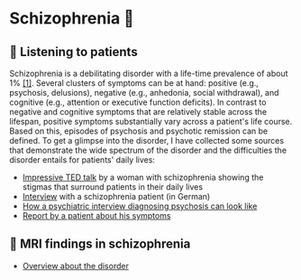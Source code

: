 # Schizophrenia 🧠

## 🎤 Listening to patients
Schizophrenia is a debilitating disorder with a life-time prevalence of about 1% [[1]](https://doi.org/10.1001/jamapsychiatry.2019.3360). 
Several clusters of symptoms can be at hand: positive (e.g., psychosis, delusions), negative (e.g., anhedonia, social withdrawal), and cognitive (e.g., attention or executive function deficits). In contrast to negative and cognitive symptoms that are relatively stable across the lifespan, positive symptoms substantially vary across a patient's life course. Based on this, episodes of psychosis and psychotic remission can be defined. 
To get a glimpse into the disorder, I have collected some sources that demonstrate the wide spectrum of the disorder and the difficulties the disorder entails for patients' daily lives: 
- [Impressive TED talk](https://www.youtube.com/watch?v=xbagFzcyNiM&ab_channel=TEDxTalks) by a woman with schizophrenia showing the stigmas that surround patients in their daily lives
- [Interview](https://www.youtube.com/watch?v=8oS4iGdJ9wA&ab_channel=DieFrage) with a schizophrenia patient (in German)
- [How a psychiatric interview diagnosing psychosis can look like](https://www.youtube.com/watch?v=ZB28gfSmz1Y&list=RDCMUCzdaFtpPWb-Pn6oYXQTCnxA&index=2&ab_channel=UniversityofNottingham)
- [Report by a patient about his symptoms](https://doi.org/10.1093/schbul/sbac207)


## 🧠 MRI findings in schizophrenia
- [Overview about the disorder](https://doi.org/10.1001/jamapsychiatry.2019.3360) 








